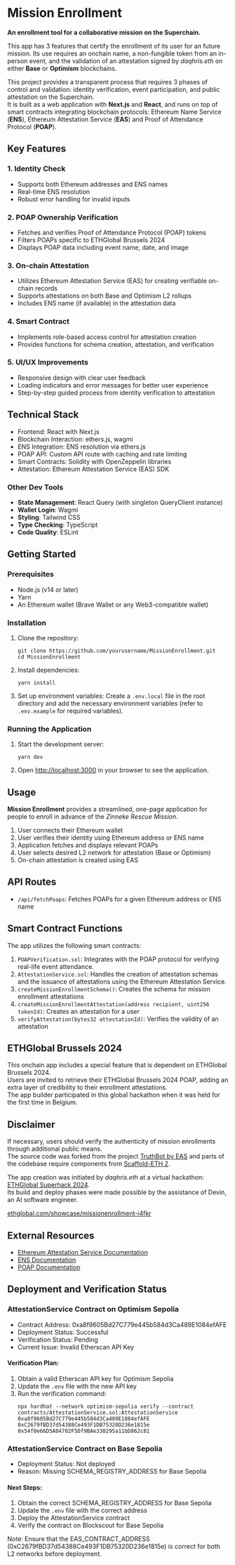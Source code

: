 # Mission Enrollment

**An enrollment tool for a collaborative mission on the Superchain.**

This app has 3 features that certify the enrollment of its user for an future mission.
Its use requires an onchain name, a non-fungible token from an in-person event, and the validation of an attestation signed by _daqhris.eth_ on either **Base** or **Optimism** blockchains.

This project provides a transparent process that requires 3 phases of control and validation: identity verification, event participation, and public attestation on the Superchain.  
It is built as a web application with **Next.js** and **React**, and runs on top of smart contracts integrating blockchain protocols: Ethereum Name Service (**ENS**), Ethereum Attestation Service (**EAS**) and Proof of Attendance Protocol (**POAP**).

## Key Features

### 1. Identity Check

- Supports both Ethereum addresses and ENS names
- Real-time ENS resolution
- Robust error handling for invalid inputs

### 2. POAP Ownership Verification

- Fetches and verifies Proof of Attendance Protocol (POAP) tokens
- Filters POAPs specific to ETHGlobal Brussels 2024
- Displays POAP data including event name, date, and image

### 3. On-chain Attestation

- Utilizes Ethereum Attestation Service (EAS) for creating verifiable on-chain records
- Supports attestations on both Base and Optimism L2 rollups
- Includes ENS name (if available) in the attestation data

### 4. Smart Contract

- Implements role-based access control for attestation creation
- Provides functions for schema creation, attestation, and verification

### 5. UI/UX Improvements

- Responsive design with clear user feedback
- Loading indicators and error messages for better user experience
- Step-by-step guided process from identity verification to attestation

## Technical Stack

- Frontend: React with Next.js
- Blockchain Interaction: ethers.js, wagmi
- ENS Integration: ENS resolution via ethers.js
- POAP API: Custom API route with caching and rate limiting
- Smart Contracts: Solidity with OpenZeppelin libraries
- Attestation: Ethereum Attestation Service (EAS) SDK

### Other Dev Tools

- **State Management**: React Query (with singleton QueryClient instance)
- **Wallet Login**: Wagmi
- **Styling**: Tailwind CSS
- **Type Checking**: TypeScript
- **Code Quality**: ESLint

## Getting Started

### Prerequisites

- Node.js (v14 or later)
- Yarn
- An Ethereum wallet (Brave Wallet or any Web3-compatible wallet)

### Installation

1. Clone the repository:

   ```
   git clone https://github.com/yourusername/MissionEnrollment.git
   cd MissionEnrollment
   ```

2. Install dependencies:

   ```
   yarn install
   ```

3. Set up environment variables:
   Create a `.env.local` file in the root directory and add the necessary environment variables (refer to `.env.example` for required variables).

### Running the Application

1. Start the development server:

   ```
   yarn dev
   ```

2. Open [http://localhost:3000](http://localhost:3000) in your browser to see the application.

## Usage

**Mission Enrollment** provides a streamlined, one-page application for people to enroll in advance of the _Zinneke Rescue Mission_.

1. User connects their Ethereum wallet
2. User verifies their identity using Ethereum address or ENS name
3. Application fetches and displays relevant POAPs
4. User selects desired L2 network for attestation (Base or Optimism)
5. On-chain attestation is created using EAS

## API Routes

- `/api/fetchPoaps`: Fetches POAPs for a given Ethereum address or ENS name

## Smart Contract Functions

The app utilizes the following smart contracts:

1. `POAPVerification.sol`: Integrates with the POAP protocol for verifying real-life event attendance.
2. `AttestationService.sol`: Handles the creation of attestation schemas and the issuance of attestations using the Ethereum Attestation Service.
3. `createMissionEnrollmentSchema()`: Creates the schema for mission enrollment attestations
4. `createMissionEnrollmentAttestation(address recipient, uint256 tokenId)`: Creates an attestation for a user
5. `verifyAttestation(bytes32 attestationId)`: Verifies the validity of an attestation

## ETHGlobal Brussels 2024

This onchain app includes a special feature that is dependent on ETHGlobal Brussels 2024.  
Users are invited to retrieve their ETHGlobal Brussels 2024 POAP, adding an extra layer of credibility to their enrollment attestations.  
The app builder participated in this global hackathon when it was held for the first time in Belgium.

## Disclaimer

If necessary, users should verify the authenticity of mission enrollments through additional public means.  
The source code was forked from the project [TruthBot by EAS](https://github.com/ethereum-attestation-service/eas-is-true) and parts of the codebase require components from [Scaffold-ETH 2](https://github.com/scaffold-eth/scaffold-eth-2).

The app creation was initiated by _daqhris.eth_ at a virtual hackathon: [ETHGlobal Superhack 2024](https://ethglobal.com/events/superhack2024).  
Its build and deploy phases were made possible by the assistance of Devin, an AI software engineer.

[ethglobal.com/showcase/missionenrollment-i4fkr](https://ethglobal.com/showcase/missionenrollment-i4fkr)

## External Resources

- [Ethereum Attestation Service Documentation](https://docs.attest.sh/)
- [ENS Documentation](https://docs.ens.domains/)
- [POAP Documentation](https://documentation.poap.tech/)

## Deployment and Verification Status

### AttestationService Contract on Optimism Sepolia

- Contract Address: 0xa8f9605Bd27C779e445b584d3Ca489E1084efAFE
- Deployment Status: Successful
- Verification Status: Pending
- Current Issue: Invalid Etherscan API Key

#### Verification Plan:
1. Obtain a valid Etherscan API key for Optimism Sepolia
2. Update the `.env` file with the new API key
3. Run the verification command:
   ```
   npx hardhat --network optimism-sepolia verify --contract contracts/AttestationService.sol:AttestationService 0xa8f9605Bd27C779e445b584d3Ca489E1084efAFE 0xC2679fBD37d54388Ce493F1DB75320D236e1815e 0x54f0e66D5A04702F5Df9BAe330295a11bD862c81
   ```

### AttestationService Contract on Base Sepolia

- Deployment Status: Not deployed
- Reason: Missing SCHEMA_REGISTRY_ADDRESS for Base Sepolia

#### Next Steps:
1. Obtain the correct SCHEMA_REGISTRY_ADDRESS for Base Sepolia
2. Update the `.env` file with the correct address
3. Deploy the AttestationService contract
4. Verify the contract on Blockscout for Base Sepolia

Note: Ensure that the EAS_CONTRACT_ADDRESS (0xC2679fBD37d54388Ce493F1DB75320D236e1815e) is correct for both L2 networks before deployment.
